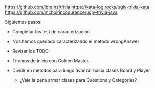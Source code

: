 https://github.com/jbrains/trivia
https://kata-log.rocks/ugly-trivia-kata
https://github.com/mchojrincodurance/ugly-trivia-java

Siguientes pasos:

- Completar los test de caracterización
- Nos hemos quedado caracterizando el metodo wrongAnswer

- Revisar los TODO
- Tiramos de inicio con Golden Master.
- Dividir en metodos para luego avanzar hacia clases Board y Player
  - ¿Vale la pena armar clases para Questions y Categories?
